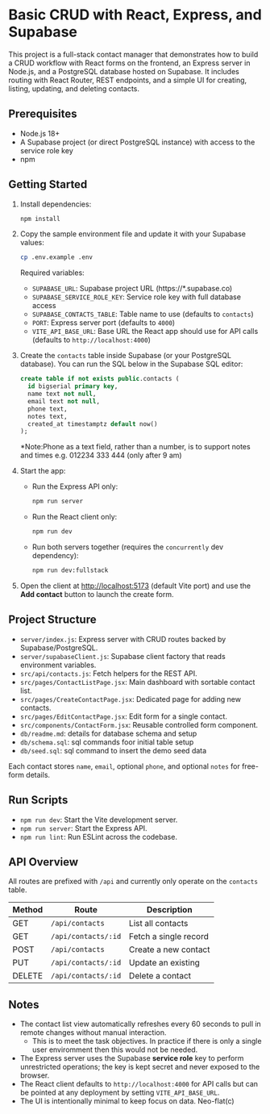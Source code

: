 # Basic CRUD with React, Express, and Supabase

This project is a full-stack contact manager that demonstrates how to build a CRUD workflow with React forms on the frontend, an Express server in Node.js, and a PostgreSQL database hosted on Supabase. It includes routing with React Router, REST endpoints, and a simple UI for creating, listing, updating, and deleting contacts.

## Prerequisites

- Node.js 18+
- A Supabase project (or direct PostgreSQL instance) with access to the service role key
- npm

## Getting Started

1. Install dependencies:
   ```bash
   npm install
   ```
2. Copy the sample environment file and update it with your Supabase values:
   ```bash
   cp .env.example .env
   ```
   Required variables:
   - `SUPABASE_URL`: Supabase project URL (https://\*.supabase.co)
   - `SUPABASE_SERVICE_ROLE_KEY`: Service role key with full database access
   - `SUPABASE_CONTACTS_TABLE`: Table name to use (defaults to `contacts`)
   - `PORT`: Express server port (defaults to `4000`)
   - `VITE_API_BASE_URL`: Base URL the React app should use for API calls (defaults to `http://localhost:4000`)
3. Create the `contacts` table inside Supabase (or your PostgreSQL database). You can run the SQL below in the Supabase SQL editor:

   ```sql
   create table if not exists public.contacts (
     id bigserial primary key,
     name text not null,
     email text not null,
     phone text,
     notes text,
     created_at timestamptz default now()
   );
   ```

   \*Note:Phone as a text field, rather than a number, is to support notes and times e.g. 012234 333 444 (only after 9 am)

4. Start the app:
   - Run the Express API only:
     ```bash
     npm run server
     ```
   - Run the React client only:
     ```bash
     npm run dev
     ```
   - Run both servers together (requires the `concurrently` dev dependency):
     ```bash
     npm run dev:fullstack
     ```
5. Open the client at [http://localhost:5173](http://localhost:5173) (default Vite port) and use the **Add contact** button to launch the create form.

## Project Structure

- `server/index.js`: Express server with CRUD routes backed by Supabase/PostgreSQL.
- `server/supabaseClient.js`: Supabase client factory that reads environment variables.
- `src/api/contacts.js`: Fetch helpers for the REST API.
- `src/pages/ContactListPage.jsx`: Main dashboard with sortable contact list.
- `src/pages/CreateContactPage.jsx`: Dedicated page for adding new contacts.
- `src/pages/EditContactPage.jsx`: Edit form for a single contact.
- `src/components/ContactForm.jsx`: Reusable controlled form component.
- `db/readme.md`: details for database schema and setup
- `db/schema.sql`: sql commands foor initial table setup
- `db/seed.sql`: sql command to insert the demo seed data

Each contact stores `name`, `email`, optional `phone`, and optional `notes` for free-form details.

## Run Scripts

- `npm run dev`: Start the Vite development server.
- `npm run server`: Start the Express API.
- `npm run lint`: Run ESLint across the codebase.

## API Overview

All routes are prefixed with `/api` and currently only operate on the `contacts` table.

| Method | Route               | Description           |
| ------ | ------------------- | --------------------- |
| GET    | `/api/contacts`     | List all contacts     |
| GET    | `/api/contacts/:id` | Fetch a single record |
| POST   | `/api/contacts`     | Create a new contact  |
| PUT    | `/api/contacts/:id` | Update an existing    |
| DELETE | `/api/contacts/:id` | Delete a contact      |

## Notes

- The contact list view automatically refreshes every 60 seconds to pull in remote changes without manual interaction.
  - This is to meet the task objectives. In practice if there is only a single user enviromment then this would not be needed.
- The Express server uses the Supabase **service role** key to perform unrestricted operations; the key is kept secret and never exposed to the browser.
- The React client defaults to `http://localhost:4000` for API calls but can be pointed at any deployment by setting `VITE_API_BASE_URL`.
- The UI is intentionally minimal to keep focus on data. Neo-flat(c)
